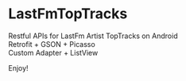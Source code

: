 LastFmTopTracks
===============
Restful APIs for LastFm Artist TopTracks on Android <br>
Retrofit + GSON + Picasso <br>
Custom Adapter + ListView<br>

Enjoy!
